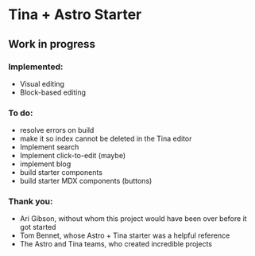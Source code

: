# Tina + Astro Starter
## Work in progress

### Implemented:
- Visual editing
- Block-based editing

### To do:
- resolve errors on build
- make it so index cannot be deleted in the Tina editor
- Implement search
- Implement click-to-edit (maybe)
- implement blog
- build starter components
- build starter MDX components (buttons)

### Thank you:
- Ari Gibson, without whom this project would have been over before it got started
- Tom Bennet, whose Astro + Tina starter was a helpful reference
- The Astro and Tina teams, who created incredible projects
